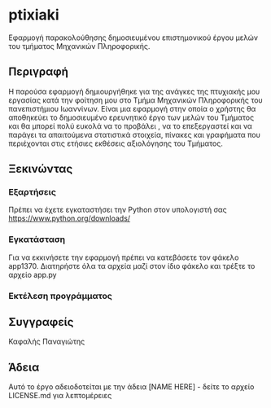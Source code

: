 # ptixiaki

Εφαρμογή παρακολούθησης δημοσιευμένου επιστημονικού έργου μελών του τμήματος Μηχανικών Πληροφορικής. 

## Περιγραφή

Η παρούσα εφαρμογή δημιουργήθηκε για της ανάγκες της πτυχιακής μου εργασίας κατά την φοίτηση μου στο Τμήμα Μηχανικών Πληροφορικής του πανεπιστήμιου Ιωαννίνων. Είναι μια εφαρμογή στην οποία ο χρήστης θα αποθηκεύει το δημοσιευμένο ερευνητικό έργο των μελών του Τμήματος και θα μπορεί πολύ ευκολά να το προβάλει , να το επεξεργαστεί και να παράγει τα απαιτούμενα στατιστικά στοιχεία, πίνακες και γραφήματα που περιέχονται στις ετήσιες εκθέσεις αξιολόγησης του Τμήματος.

## Ξεκινώντας

### Εξαρτήσεις

Πρέπει να έχετε εγκαταστήσει την Python στον υπολογιστή σας
https://www.python.org/downloads/

### Εγκατάσταση

Για να εκκινήσετε την εφαρμογή πρέπει να κατεβάσετε τον φάκελο app1370.
Διατηρήστε όλα τα αρχεία μαζί στον ίδιο φάκελο και τρέξτε το αρχείο app.py

### Εκτέλεση προγράμματος



## Συγγραφείς

Καφαλής Παναγιώτης

## Άδεια

Αυτό το έργο αδειοδοτείται με την άδεια [NAME HERE] - δείτε το αρχείο LICENSE.md για λεπτομέρειες
